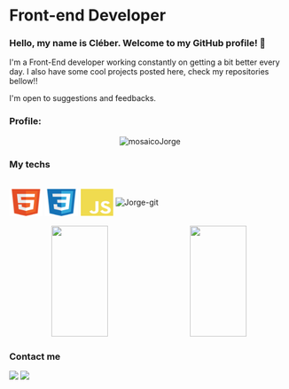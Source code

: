 ﻿

 # Front-end Developer

 ### Hello, my name is Cléber. Welcome to my GitHub profile! 👋

I'm a Front-End developer working constantly on getting a bit better every day. I also have some cool projects posted here, check my repositories bellow!! 

I'm open to suggestions and feedbacks.

### Profile:

<div align="center">&nbsp;<img align="center" height="250px" src="https://streak-stats.demolab.com?user=Cleber-severo&theme=radical&border_radius=5&locale=pt-br" alt="mosaicoJorge" /></div>

### My techs
 <div style="display: inline_block"><br>
  <img align="center" alt="Jorge-HTML" height="50" width="60" src="https://raw.githubusercontent.com/devicons/devicon/master/icons/html5/html5-original.svg">
  <img align="center" alt="Jorge-CSS" height="50" width="60" src="https://raw.githubusercontent.com/devicons/devicon/master/icons/css3/css3-original.svg">
  <img align="center" alt="Jorge-Js" height="50" width="60" src="https://raw.githubusercontent.com/devicons/devicon/master/icons/javascript/javascript-plain.svg">
 <img align="center" alt="Jorge-git" height="50" width="60" src="https://cdn.jsdelivr.net/gh/devicons/devicon/icons/git/git-original.svg">
</div>

<br>


<div align="center">
  <img src="https://github-readme-stats.vercel.app/api?username=Cleber-severo&show_icons=true&theme=radical&include_all_commits=true&count_private=true" height=200 width=45% style="margin-right: 20px"  />
  <img src="https://github-readme-stats.vercel.app/api/top-langs/?username=Cleber-severo&theme=radical&layout=compact" height=200 width=45% />
</div>



### Contact me 
<a href="mailto:clebersevero1998@gmail.com"><img src="https://img.shields.io/badge/Gmail-D14836?style=for-the-badge&logo=gmail&logoColor=white" target="_blank"></a> <a href="https://www.linkedin.com/in/cleber-severo/" target="_blank"><img src="https://img.shields.io/badge/-LinkedIn-%230077B5?style=for-the-badge&logo=linkedin&logoColor=white" target="_blank"></a>

